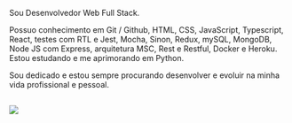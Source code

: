 
Sou Desenvolvedor Web Full Stack.

Possuo conhecimento em Git / Github, HTML, CSS, JavaScript, Typescript, React, testes com RTL e Jest, Mocha, Sinon, Redux, mySQL, MongoDB, Node JS com Express, arquitetura MSC, Rest e Restful, Docker e Heroku. Estou estudando e me aprimorando em Python.

Sou dedicado e estou sempre procurando desenvolver e evoluir na minha vida profissional e pessoal. 
  
##


  
</div>

  
 
<div> 
  <a href="https://www.linkedin.com/in/yurigarrido/" target="_blank"><img src="https://img.shields.io/badge/-LinkedIn-%230077B5?style=for-the-badge&logo=linkedin&logoColor=white" target="_blank"></a> 
 
  
</div>
